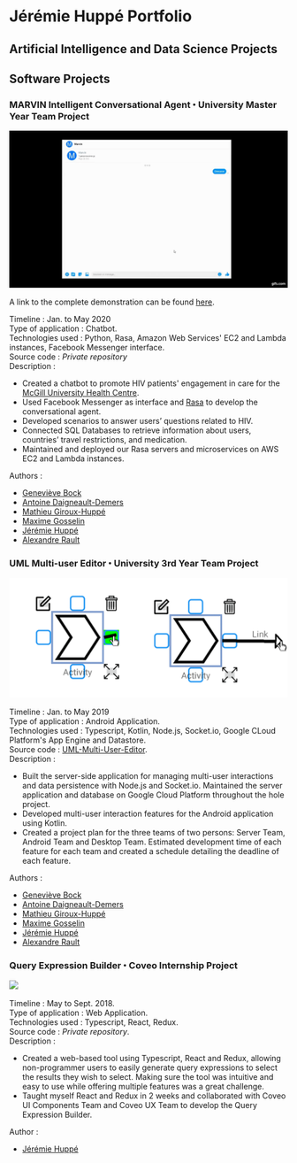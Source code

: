 # Jérémie Huppé Portfolio


## Artificial Intelligence and Data Science Projects



## Software Projects

### MARVIN Intelligent Conversational Agent ꞏ University Master Year Team Project

![](images/marvin.gif)

A link to the complete demonstration can be found [here](https://www.youtube.com/watch?v=77pF1pDdl1Q&feature=emb_logo).

Timeline : Jan. to May 2020 <br/>
Type of application : Chatbot. <br/>
Technologies used : Python, Rasa, Amazon Web Services' EC2 and Lambda instances, Facebook Messenger interface. <br/>
Source code : _Private repository_ <br/>
Description :

-	Created a chatbot to promote HIV patients' engagement in care for the [McGill University Health Centre](https://muhc.ca/).
-	Used Facebook Messenger as interface and [Rasa](https://rasa.com/) to develop the conversational agent.
-	Developed scenarios to answer users’ questions related to HIV.
-	Connected SQL Databases to retrieve information about users, countries’ travel restrictions, and medication.
-	Maintained and deployed our Rasa servers and microservices on AWS EC2 and Lambda instances.

Authors : 

- [Geneviève Bock](https://github.com/GenevieveBock1)
- [Antoine Daigneault-Demers](https://github.com/antoine1242)
- [Mathieu Giroux-Huppé](https://github.com/mathieugh)
- [Maxime Gosselin](https://github.com/Maxime-Gosselin)
- [Jérémie Huppé](https://github.com/HuppeJ)
- [Alexandre Rault](https://github.com/AlexandreRault)


### UML Multi-user Editor ꞏ University 3rd Year Team Project

![](images/uml_multi_user_editor.gif)

Timeline : Jan. to May 2019 <br/>
Type of application : Android Application. <br/>
Technologies used : Typescript, Kotlin, Node.js, Socket.io, Google CLoud Platform's App Engine and Datastore. <br/>
Source code :  [UML-Multi-User-Editor](https://github.com/HuppeJ/UML-Multi-User-Editor). <br/>
Description :

-	Built the server-side application for managing multi-user interactions and data persistence with Node.js and Socket.io. Maintained the server application and database on Google Cloud Platform throughout the hole project.
-	Developed multi-user interaction features for the Android application using Kotlin.
-	Created a project plan for the three teams of two persons: Server Team, Android Team and Desktop Team. Estimated development time of each feature for each team and created a schedule detailing the deadline of each feature.

Authors : 

- [Geneviève Bock](https://github.com/GenevieveBock1)
- [Antoine Daigneault-Demers](https://github.com/antoine1242)
- [Mathieu Giroux-Huppé](https://github.com/mathieugh)
- [Maxime Gosselin](https://github.com/Maxime-Gosselin)
- [Jérémie Huppé](https://github.com/HuppeJ)
- [Alexandre Rault](https://github.com/AlexandreRault)

### Query Expression Builder ꞏ Coveo Internship Project

![](images/query_expression_builder.gif)

Timeline : May to Sept. 2018. <br/>
Type of application : Web Application. <br/>
Technologies used : Typescript, React, Redux. <br/>
Source code : _Private repository_. <br/>
Description :

-	Created a web-based tool using Typescript, React and Redux, allowing non-programmer users to easily generate query expressions to select the results they wish to select. Making sure the tool was intuitive and easy to use while offering multiple features was a great challenge.
-	Taught myself React and Redux in 2 weeks and collaborated with Coveo UI Components Team and Coveo UX Team to develop the Query Expression Builder.

Author : 

- [Jérémie Huppé](https://github.com/HuppeJ)

